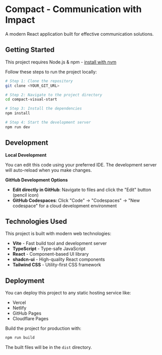 # Compact - Communication with Impact

A modern React application built for effective communication solutions.

## Getting Started

This project requires Node.js & npm - [install with nvm](https://github.com/nvm-sh/nvm#installing-and-updating)

Follow these steps to run the project locally:

```sh
# Step 1: Clone the repository
git clone <YOUR_GIT_URL>

# Step 2: Navigate to the project directory
cd compact-visual-start

# Step 3: Install the dependencies
npm install

# Step 4: Start the development server
npm run dev
```

## Development

**Local Development**

You can edit this code using your preferred IDE. The development server will auto-reload when you make changes.

**GitHub Development Options**

- **Edit directly in GitHub**: Navigate to files and click the "Edit" button (pencil icon)
- **GitHub Codespaces**: Click "Code" → "Codespaces" → "New codespace" for a cloud development environment

## Technologies Used

This project is built with modern web technologies:

- **Vite** - Fast build tool and development server
- **TypeScript** - Type-safe JavaScript
- **React** - Component-based UI library
- **shadcn-ui** - High-quality React components
- **Tailwind CSS** - Utility-first CSS framework

## Deployment

You can deploy this project to any static hosting service like:

- Vercel
- Netlify
- GitHub Pages
- Cloudflare Pages

Build the project for production with:

```sh
npm run build
```

The built files will be in the `dist` directory.
